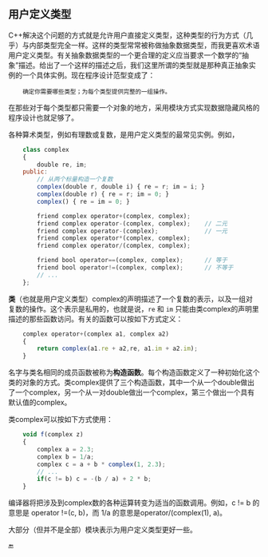 ## 用户定义类型

C++解决这个问题的方式就是允许用户直接定义类型，这种类型的行为方式（几乎）与内部类型完全一样。这样的类型常常被称做抽象数据类型，而我更喜欢术语用户定义类型。有关抽象数据类型的一个更合理的定义应当要求一个数学的“抽象”描述。给出了一个这样的描述之后，我们这里所谓的类型就是那种真正抽象实例的一个具体实例。现在程序设计范型变成了：

```
    确定你需要哪些类型；为每个类型提供完整的一组操作。
```

在那些对于每个类型都只需要一个对象的地方，采用模块方式实现数据隐藏风格的程序设计也就足够了。

各种算术类型，例如有理数或复数，是用户定义类型的最常见实例。例如，

```javascript
    class complex
    {
        double re, im;
    public:
        // 从两个标量构造一个复数
        complex(double r, double i) { re = r; im = i; }
        complex(double r) { re = r; im = 0; }
        complex() { re = im = 0; }

        friend complex operator+(complex, complex);
        friend complex operator-(complex, complex);    // 二元
        friend complex operator-(complex);             // 一元
        friend complex operator*(complex, complex);
        friend complex operator/(complex, complex);

        friend bool operator==(complex, complex);      // 等于
        friend bool operator!=(complex, complex);      // 不等于
        // ...     
    };
```

**类**（也就是用户定义类型）complex的声明描述了一个复数的表示，以及一组对复数的操作。这个表示是私用的，也就是说，`re` 和 `im` 只能由类complex的声明里描述的那些函数访问。有关的函数可以按如下方式定义：

```javascript
    complex operator+(complex a1, complex a2)
    {
        return complex(a1.re + a2,re, a1.im + a2.im);
    }
```

名字与类名相同的成员函数被称为**构造函数**。每个构造函数定义了一种初始化这个类的对象的方式。类complex提供了三个构造函数，其中一个从一个double做出了一个complex，另一个从一对double做出一个complex，第三个做出一个具有默认值的complex。

类complex可以按如下方式使用：

```javascript
    void f(complex z)
    {
        complex a = 2.3;
        complex b = 1/a;
        complex c = a + b * complex(1, 2.3);
        // ...
        if(c != b) c = -(b / a) + 2 * b;
    }
```

编译器将把涉及到complex数的各种运算转变为适当的函数调用。例如，c != b 的意思是 operator !=\(c, b\)，而 1/a 的意思是operator/\(complex\(1\), a\)。

大部分（但并不是全部）模块表示为用户定义类型更好一些。

🔚

